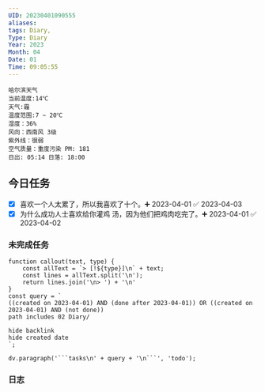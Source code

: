 ```yaml
---
UID: 20230401090555
aliases: 
tags: Diary,
Type: Diary
Year: 2023
Month: 04
Date: 01
Time: 09:05:55
---
```

```
哈尔滨天气
当前温度:14℃
天气:霾
温度范围:7 ~ 20℃
湿度：36%
风向：西南风 3级
紫外线：很弱
空气质量：重度污染 PM: 181
日出: 05:14 日落: 18:00
```

## 今日任务
- [x] 喜欢一个人太累了，所以我喜欢了十个。➕ 2023-04-01 ✅ 2023-04-03
- [x] 为什么成功人士喜欢给你灌鸡 汤，因为他们把鸡肉吃完了。➕ 2023-04-01 ✅ 2023-04-02

### 未完成任务
```dataviewjs
function callout(text, type) {
    const allText = `> [!${type}]\n` + text;
    const lines = allText.split('\n');
    return lines.join('\n> ') + '\n'
}
const query = `
((created on 2023-04-01) AND (done after 2023-04-01)) OR ((created on 2023-04-01) AND (not done))
path includes 02 Diary/

hide backlink
hide created date
`;

dv.paragraph('```tasks\n' + query + '\n```', 'todo');
```
### 日志

